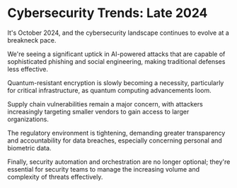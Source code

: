 # Cybersecurity Trends: Late 2024

It's October 2024, and the cybersecurity landscape continues to evolve at a breakneck pace.

We're seeing a significant uptick in AI-powered attacks that are capable of sophisticated phishing and social engineering, making traditional defenses less effective.

Quantum-resistant encryption is slowly becoming a necessity, particularly for critical infrastructure, as quantum computing advancements loom.

Supply chain vulnerabilities remain a major concern, with attackers increasingly targeting smaller vendors to gain access to larger organizations.

The regulatory environment is tightening, demanding greater transparency and accountability for data breaches, especially concerning personal and biometric data.

Finally, security automation and orchestration are no longer optional; they're essential for security teams to manage the increasing volume and complexity of threats effectively.
